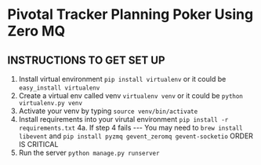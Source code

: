 Pivotal Tracker Planning Poker Using Zero MQ
=========


INSTRUCTIONS TO GET SET UP
-------------------------

1. Install virtual environment ```pip install virtualenv``` or it could be ```easy_install virtualenv```
2. Create a virtual env called venv ```virtualenv venv``` or it could be ```python virtualenv.py venv```
3. Activate your venv by typing ```source venv/bin/activate```
4. Install requirements into your virutal environment ```pip install -r requirements.txt```
4a. If step 4 fails --- You may need to ```brew install libevent```  and ```pip install pyzmq gevent_zeromq gevent-socketio``` ORDER IS CRITICAL
6. Run the server ```python manage.py runserver```